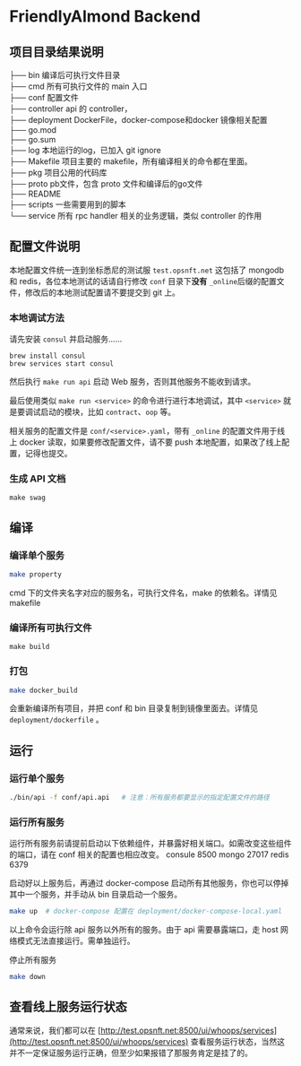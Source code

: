 # FriendlyAlmond Backend

## 项目目录结果说明
├── bin     编译后可执行文件目录   
├── cmd     所有可执行文件的 main 入口    
├── conf    配置文件   
├── controller   api 的 controller，  
├── deployment   DockerFile，docker-compose和docker 镜像相关配置    
├── go.mod   
├── go.sum   
├── log          本地运行的log，已加入 git ignore   
├── Makefile     项目主要的 makefile，所有编译相关的命令都在里面。   
├── pkg          项目公用的代码库   
├── proto        pb文件，包含 proto 文件和编译后的go文件    
├── README    
├── scripts      一些需要用到的脚本    
└── service      所有 rpc handler 相关的业务逻辑，类似 controller 的作用

## 配置文件说明
本地配置文件统一连到坐标悉尼的测试服 `test.opsnft.net` 这包括了 mongodb 和 redis，各位本地测试的话请自行修改 `conf` 目录下**没有** `_online`后缀的配置文件，修改后的本地测试配置请不要提交到 git 上。

### 本地调试方法
请先安装 `consul` 并启动服务……

```
brew install consul
brew services start consul
```
然后执行 `make run api` 启动 Web 服务，否则其他服务不能收到请求。

最后使用类似 `make run <service>` 的命令进行进行本地调试，其中 `<service>` 就是要调试启动的模块，比如 `contract`、`oop` 等。

相关服务的配置文件是 `conf/<service>.yaml`，带有 `_online` 的配置文件用于线上 docker 读取，如果要修改配置文件，请不要 push 本地配置，如果改了线上配置，记得也提交。

### 生成 API 文档
`make swag`


## 编译
### 编译单个服务
```bash
make property
```
cmd 下的文件夹名字对应的服务名，可执行文件名，make 的依赖名。详情见makefile

### 编译所有可执行文件
`make build`

### 打包
```bash
make docker_build
```
会重新编译所有项目，并把 conf 和 bin 目录复制到镜像里面去。详情见 `deployment/dockerfile` 。

## 运行
### 运行单个服务
```bash
./bin/api -f conf/api.api   # 注意：所有服务都要显示的指定配置文件的路径
```

### 运行所有服务
运行所有服务前请提前启动以下依赖组件，并暴露好相关端口。如需改变这些组件的端口，请在 conf 相关的配置也相应改变。
consule 8500
mongo  27017
redis  6379

启动好以上服务后，再通过 docker-compose 启动所有其他服务，你也可以停掉其中一个服务，并手动从 bin 目录启动一个服务。
```bash
make up  # docker-compose 配置在 deployment/docker-compose-local.yaml
```
以上命令会运行除 api 服务以外所有的服务。由于 api 需要暴露端口，走 host 网络模式无法直接运行。需单独运行。

停止所有服务
```bash
make down
```

## 查看线上服务运行状态
通常来说，我们都可以在  [http://test.opsnft.net:8500/ui/whoops/services](http://test.opsnft.net:8500/ui/whoops/services) 查看服务运行状态，当然这并不一定保证服务运行正确，但至少如果报错了那服务肯定是挂了的。
